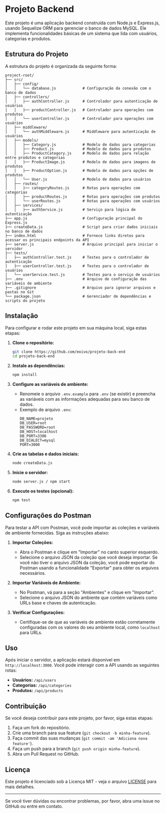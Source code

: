 # Projeto Backend

Este projeto é uma aplicação backend construída com Node.js e Express.js, usando Sequelize ORM para gerenciar o banco de dados MySQL. Ele implementa funcionalidades básicas de um sistema que lida com usuários, categorias e produtos.

## Estrutura do Projeto

A estrutura do projeto é organizada da seguinte forma:

```
project-root/
├── src/
│   ├── config/
│   │   └── database.js            # Configuração da conexão com o banco de dados
│   ├── controllers/
│   │   ├── authController.js      # Controlador para autenticação de usuários
│   │   ├── productController.js   # Controlador para operações com produtos
│   │   └── userController.js      # Controlador para operações com usuários
│   ├── middleware/
│   │   └── authMiddleware.js      # Middleware para autenticação de usuários
│   ├── models/
│   │   ├── Category.js            # Modelo de dados para categorias
│   │   ├── Product.js             # Modelo de dados para produtos
│   │   ├── ProductCategory.js     # Modelo de dados para relação entre produtos e categorias
│   │   ├── ProductImage.js        # Modelo de dados para imagens de produtos
│   │   ├── ProductOption.js       # Modelo de dados para opções de produtos
│   │   └── User.js                # Modelo de dados para usuários
│   ├── routes/
│   │   ├── categoryRoutes.js      # Rotas para operações com categorias
│   │   ├── productRoutes.js       # Rotas para operações com produtos
│   │   └── userRoutes.js          # Rotas para operações com usuários
│   ├── services/
│   │   ├── authService.js         # Serviço para lógica de autenticação
├── app.js                         # Configuração principal do Express.js
├── createData.js                  # Script para criar dados iniciais no banco de dados
├── index.html                     # Fornece links diretos para acessar os principais endpoints da API
├── server.js                      # Arquivo principal para iniciar o servidor
├── tests/
│   ├── authController.test.js     # Testes para o controlador de autenticação
│   ├── userController.test.js     # Testes para o controlador de usuários
│   └── userService.test.js        # Testes para o serviço de usuários
├── .env                           # Arquivo de configuração das variáveis de ambiente
├── .gitignore                     # Arquivo para ignorar arquivos e pastas no Git
└── package.json                   # Gerenciador de dependências e scripts do projeto
```

## Instalação

Para configurar e rodar este projeto em sua máquina local, siga estas etapas:

1. **Clone o repositório:**
   ```bash
   git clone https://github.com/eoivo/projeto-back-end
   cd projeto-back-end
   ```

2. **Instale as dependências:**
   ```bash
   npm install 
   ```

3. **Configure as variáveis de ambiente:**
   - Renomeie o arquivo `.env.example` para `.env` (se existir) e preencha as variáveis com as informações adequadas para seu banco de dados.
   - Exemplo de arquivo `.env`:
     ```
     DB_NAME=projeto
     DB_USER=root
     DB_PASSWORD=root
     DB_HOST=localhost
     DB_PORT=3306
     DB_DIALECT=mysql
     PORT=3000
     ```

4. **Crie as tabelas e dados iniciais:**
   ```bash
   node createData.js
   ```

5. **Inicie o servidor:**
   ```bash
   node server.js / npm start
   ```

6. **Execute os testes (opcional):**
   ```bash
   npm test
   ```

## Configurações do Postman

Para testar a API com Postman, você pode importar as coleções e variáveis de ambiente fornecidas. Siga as instruções abaixo:

1. **Importar Coleções:**
   - Abra o Postman e clique em "Importar" no canto superior esquerdo.
   - Selecione o arquivo JSON da coleção que você deseja importar. Se você não tiver o arquivo JSON da coleção, você pode exportar do Postman usando a funcionalidade "Exportar" para obter os arquivos necessários.

2. **Importar Variáveis de Ambiente:**
   - No Postman, vá para a seção "Ambientes" e clique em "Importar".
   - Selecione o arquivo JSON do ambiente que contém variáveis como URLs base e chaves de autenticação.

3. **Verificar Configurações:**
   - Certifique-se de que as variáveis de ambiente estão corretamente configuradas com os valores do seu ambiente local, como `localhost` para URLs.

## Uso

Após iniciar o servidor, a aplicação estará disponível em `http://localhost:3000`. Você pode interagir com a API usando as seguintes rotas:

- **Usuários:** `/api/users`
- **Categorias:** `/api/categories`
- **Produtos:** `/api/products`

## Contribuição

Se você deseja contribuir para este projeto, por favor, siga estas etapas:

1. Faça um fork do repositório.
2. Crie uma branch para sua feature (`git checkout -b minha-feature`).
3. Faça commit das suas mudanças (`git commit -am 'Adiciona nova feature'`).
4. Faça um push para a branch (`git push origin minha-feature`).
5. Abra um Pull Request no GitHub.

## Licença

Este projeto é licenciado sob a Licença MIT - veja o arquivo [LICENSE](LICENSE) para mais detalhes.

---

Se você tiver dúvidas ou encontrar problemas, por favor, abra uma issue no GitHub ou entre em contato.
